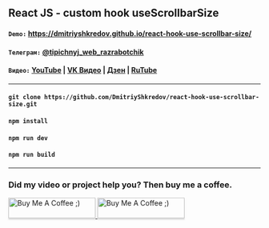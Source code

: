 ## React JS - custom hook useScrollbarSize

#### `Demo:` https://dmitriyshkredov.github.io/react-hook-use-scrollbar-size/

#### `Телеграм:` [@tipichnyj_web_razrabotchik](https://t.me/tipichnyj_web_razrabotchik/38)

#### `Видео:` [YouTube](https://youtu.be/oWbmsFTElTQ) | [VK Видео](https://vk.com/video-222570561_456239068) | [Дзен](https://m.dzen.ru/video/watch/6579a17a993e2577bce73cfd) | [RuTube](https://rutube.ru/video/97719c6ceb0935d7652d218c9f40a4a6/)

---

#### `git clone https://github.com/DmitriyShkredov/react-hook-use-scrollbar-size.git`

#### `npm install`

#### `npm run dev`

#### `npm run build`

---

### Did my video or project help you? Then buy me a coffee.

<a href="https://www.buymeacoffee.com/DmitriyShkredov" target="_blank">
  <img
    src="https://www.buymeacoffee.com/assets/img/custom_images/orange_img.png"
    alt="Buy Me A Coffee ;)"
    style="height: 41px !important;width: 174px !important;box-shadow: 0px 3px 2px 0px rgba(190, 190, 190, 0.5) !important;-webkit-box-shadow: 0px 3px 2px 0px rgba(190, 190, 190, 0.5) !important;"
  >
</a>

<a href="https://donate.qiwi.com/payin/ShkredovDmitriy" target="_blank">
  <img
    src="https://cdn.buymeacoffee.com/buttons/v2/default-yellow.png"
    alt="Buy Me A Coffee ;)"
    style="height: 41px !important;width: 174px !important;box-shadow: 0px 3px 2px 0px rgba(190, 190, 190, 0.5) !important;-webkit-box-shadow: 0px 3px 2px 0px rgba(190, 190, 190, 0.5) !important;"
  >
</a>
